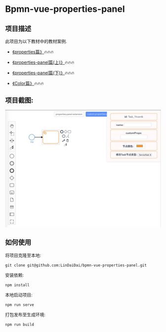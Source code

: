# Bpmn-vue-properties-panel

## 项目描述

此项目为以下教材中的教材案例.

- [《properties篇》](https://github.com/LinDaiDai/bpmn-chinese-document/tree/master/LinDaiDai/全网最详bpmn.js教材-properties篇.md)🔥🔥🔥

- [《properties-panel篇(上)》](https://github.com/LinDaiDai/bpmn-chinese-document/tree/master/LinDaiDai/全网最详bpmn.js教材-properties-panel篇(上).md)🔥🔥🔥

- [《properties-panel篇(下)》](https://github.com/LinDaiDai/bpmn-chinese-document/tree/master/LinDaiDai/全网最详bpmn.js教材-properties-panel篇(下).md)🔥🔥🔥

- [《Color篇》](https://github.com/LinDaiDai/bpmn-chinese-document/tree/master/LinDaiDai/全网最详bpmn.js教材-Color篇.md)🔥🔥🔥


## 项目截图:

![screencCapture](./public/image/screencCapture.png)



## 如何使用

将项目克隆至本地:

```
git clone git@github.com:LinDaiDai/bpmn-vue-properties-panel.git
```

安装依赖:

```
npm install
```

本地启动项目:

```
npm run serve
```

打包发布至生成环境:

```
npm run build
```

